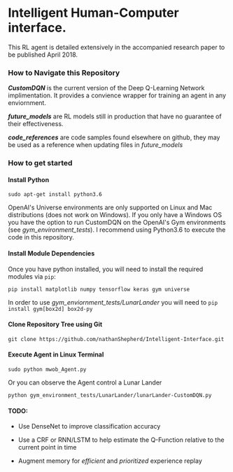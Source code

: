 # Intelligent Human-Computer interface. 
This RL agent is detailed extensively in the accompanied research paper to be published April 2018.

### How to Navigate this Repository
**_CustomDQN_** is the current version of the Deep Q-Learning Network implimentation. It provides a convience wrapper for training an agent in any enviornment.

**_future_models_** are RL models still in production that have no guarantee of their effectiveness.

**_code_references_** are code samples found elsewhere on github, they may be used as a reference when updating files in _future_models_

### How to get started
#### Install Python
```
sudo apt-get install python3.6
```
OpenAI's Universe environments are only supported on Linux and Mac distributions (does not work on Windows). If you only have a Windows OS you have the option to run CustomDQN on the OpenAI's Gym environments (see _gym_environment_tests_). I recommend using Python3.6 to execute the code in this repository.

#### Install Module Dependencies
Once you have python installed, you will need to install the required modules via `pip`:
```
pip install matplotlib numpy tensorflow keras gym universe
```
In order to use _gym_enviornment_tests/LunarLander_ you will need to `pip install gym[box2d] box2d-py`

#### Clone Repository Tree using Git
```
git clone https://github.com/nathanShepherd/Intelligent-Interface.git
```

#### Execute Agent in Linux Terminal 
```
sudo python mwob_Agent.py
```
Or you can observe the Agent control a Lunar Lander 
```
python gym_environment_tests/LunarLander/lunarLander-CustomDQN.py
```                                                                  

#### TODO:
- Use DenseNet to improve classification accuracy

- Use a CRF or RNN/LSTM to help estimate the Q-Function relative to the current point in time

- Augment memory for _efficient_ and _prioritized_ experience replay

